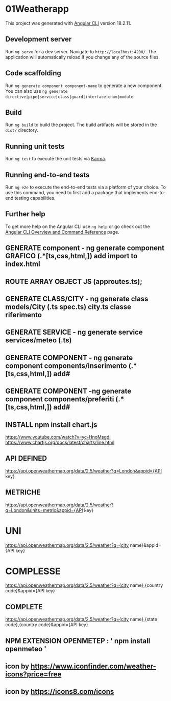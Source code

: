 # 01Weatherapp

This project was generated with [Angular CLI](https://github.com/angular/angular-cli) version 18.2.11.

## Development server

Run `ng serve` for a dev server. Navigate to `http://localhost:4200/`. The application will automatically reload if you change any of the source files.

## Code scaffolding

Run `ng generate component component-name` to generate a new component. You can also use `ng generate directive|pipe|service|class|guard|interface|enum|module`.

## Build

Run `ng build` to build the project. The build artifacts will be stored in the `dist/` directory.

## Running unit tests

Run `ng test` to execute the unit tests via [Karma](https://karma-runner.github.io).

## Running end-to-end tests

Run `ng e2e` to execute the end-to-end tests via a platform of your choice. To use this command, you need to first add a package that implements end-to-end testing capabilities.

## Further help

To get more help on the Angular CLI use `ng help` or go check out the [Angular CLI Overview and Command Reference](https://angular.dev/tools/cli) page.

## GENERATE component - ng generate component GRAFICO (.*[ts,css,html,]) add import to index.html
## ROUTE ARRAY OBJECT JS (approutes.ts); 
## GENERATE CLASS/CITY - ng generate class models/City (.ts spec.ts) city.ts classe riferimento 
## GENERATE SERVICE - ng generate service services/meteo (.ts)
## GENERATE COMPONENT - ng generate component components/inserimento (.*[ts,css,html,]) add#
## GENERATE COMPONENT -ng generate component components/preferiti (.*[ts,css,html,]) add#
## INSTALL npm install chart.js
 https://www.youtube.com/watch?v=yc-HnoMsgdI
 https://www.chartjs.org/docs/latest/charts/line.html
## API DEFINED
https://api.openweathermap.org/data/2.5/weather?q=London&appid={API key}
## METRICHE
https://api.openweathermap.org/data/2.5/weather?q=London&units=metric&appid={API key}
# UNI
https://api.openweathermap.org/data/2.5/weather?q={city name}&appid={API key}
# COMPLESSE
https://api.openweathermap.org/data/2.5/weather?q={city name},{country code}&appid={API key}
## COMPLETE
https://api.openweathermap.org/data/2.5/weather?q={city name},{state code},{country code}&appid={API key}
## NPM EXTENSION OPENMETEP : ' npm install openmeteo '
## icon by https://www.iconfinder.com/weather-icons?price=free
## icon by https://icons8.com/icons